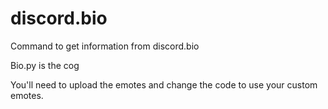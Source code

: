 # discord.bio
Command to get information from discord.bio

Bio.py is the cog

You'll need to upload the emotes and change the code to use your custom emotes.
